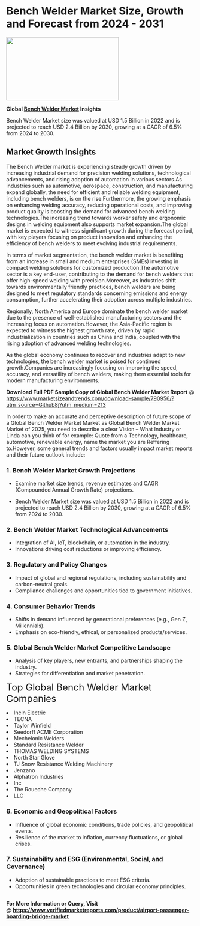 <H1>Bench Welder Market Size, Growth and Forecast from 2024 - 2031</H1><img class="aligncenter size-medium wp-image-584254" src="https://thirdeyenews.in/wp-content/uploads/2024/09/Global-Market-Research-300x168.jpeg" alt="" width="300" height="168" /><p><strong>Global&nbsp;<a href="https://www.marketsizeandtrends.com/download-sample/790956/?utm_source=Github8j?utm_medium=213">Bench Welder Market</a> Insights</strong></p><p>Bench Welder Market size was valued at USD 1.5 Billion in 2022 and is projected to reach USD 2.4 Billion by 2030, growing at a CAGR of 6.5% from 2024 to 2030.</p><p><h2>Market Growth Insights</h2> <p>The Bench Welder market is experiencing steady growth driven by increasing industrial demand for precision welding solutions, technological advancements, and rising adoption of automation in various sectors.As industries such as automotive, aerospace, construction, and manufacturing expand globally, the need for efficient and reliable welding equipment, including bench welders, is on the rise.Furthermore, the growing emphasis on enhancing welding accuracy, reducing operational costs, and improving product quality is boosting the demand for advanced bench welding technologies.The increasing trend towards worker safety and ergonomic designs in welding equipment also supports market expansion.The global market is expected to witness significant growth during the forecast period, with key players focusing on product innovation and enhancing the efficiency of bench welders to meet evolving industrial requirements.</p> <p>In terms of market segmentation, the bench welder market is benefiting from an increase in small and medium enterprises (SMEs) investing in compact welding solutions for customized production.The automotive sector is a key end-user, contributing to the demand for bench welders that offer high-speed welding with precision.Moreover, as industries shift towards environmentally friendly practices, bench welders are being designed to meet regulatory standards concerning emissions and energy consumption, further accelerating their adoption across multiple industries.</p> <p>Regionally, North America and Europe dominate the bench welder market due to the presence of well-established manufacturing sectors and the increasing focus on automation.However, the Asia-Pacific region is expected to witness the highest growth rate, driven by rapid industrialization in countries such as China and India, coupled with the rising adoption of advanced welding technologies.</p> <p>As the global economy continues to recover and industries adapt to new technologies, the bench welder market is poised for continued growth.Companies are increasingly focusing on improving the speed, accuracy, and versatility of bench welders, making them essential tools for modern manufacturing environments.</p> <p><span class=""><strong>Download Full PDF Sample Copy of Global Bench Welder Market Report</strong> @ <a href="https://www.marketsizeandtrends.com/download-sample/790956/?utm_source=Github8j?utm_medium=213" target="_blank">https://www.marketsizeandtrends.com/download-sample/790956/?utm_source=Github8j?utm_medium=213</a></span></p><p>In order to make an accurate and perceptive description of future scope of a Global&nbsp;Bench Welder Market Market as Global&nbsp;Bench Welder Market Market of 2025, you need to describe a clear Vision &ndash; What Industry or Linda can you think of for example: Quote from a Technology, healthcare, automotive, renewable energy, name the market you are Reffering to.However, some general trends and factors usually impact market reports and their future outlook include:</p><h3>1.&nbsp;<strong>Bench Welder Market Growth Projections</strong></h3><ul><li>Examine market size trends, revenue estimates and CAGR (Compounded Annual Growth Rate) projections.</li><li><p>Bench Welder Market size was valued at USD 1.5 Billion in 2022 and is projected to reach USD 2.4 Billion by 2030, growing at a CAGR of 6.5% from 2024 to 2030.</p></li></ul><h3>2.&nbsp;<strong>Bench Welder Market Technological Advancements</strong></h3><ul><li>Integration of AI, IoT, blockchain, or automation in the industry.</li><li>Innovations driving cost reductions or improving efficiency.</li></ul><h3>3.&nbsp;<strong>Regulatory and Policy Changes</strong></h3><ul><li>Impact of global and regional regulations, including sustainability and carbon-neutral goals.</li><li>Compliance challenges and opportunities tied to government initiatives.</li></ul><h3>4.&nbsp;<strong>Consumer Behavior Trends</strong></h3><ul><li>Shifts in demand influenced by generational preferences (e.g., Gen Z, Millennials).</li><li>Emphasis on eco-friendly, ethical, or personalized products/services.</li></ul><h3>5.&nbsp;<strong>Global Bench Welder Market Competitive Landscape</strong></h3><ul><li>Analysis of key players, new entrants, and partnerships shaping the industry.</li><li>Strategies for differentiation and market penetration.</li></ul><p data-pm-slice="1 1 []"><span style="color: inherit; font-family: inherit; font-size: 25px;">Top Global Bench Welder Market Companies</span></p><div class="" data-test-id=""><p><li> Incln Electric</li><li> TECNA</li><li> Taylor Winfield</li><li> Seedorff ACME Corporation</li><li> Mechelonic Welders</li><li> Standard Resistance Welder</li><li> THOMAS WELDING SYSTEMS</li><li> North Star Glove</li><li> TJ Snow Resistance Welding Machinery</li><li> Jenzano</li><li> Alphatron Industries</li><li> Inc</li><li> The Roueche Company</li><li> LLC</li></p></div><h3>6.&nbsp;<strong>Economic and Geopolitical Factors</strong></h3><ul><li>Influence of global economic conditions, trade policies, and geopolitical events.</li><li>Resilience of the market to inflation, currency fluctuations, or global crises.</li></ul><h3>7.&nbsp;<strong>Sustainability and ESG (Environmental, Social, and Governance)</strong></h3><ul><li>Adoption of sustainable practices to meet ESG criteria.</li><li>Opportunities in green technologies and circular economy principles.</li></ul><h2><strong style="font-size: 14px;">For More Information or Query, Visit @&nbsp;</strong><a style="background-color: #ffffff; font-size: 14px;" href="https://www.marketsizeandtrends.com/report/bench-welder-market/" target="_blank">https://www.verifiedmarketreports.com/product/airport-passenger-boarding-bridge-market</a></h2>